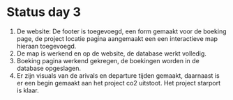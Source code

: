 # Status day 3 

1. De website: De footer is toegevoegd, een form gemaakt voor de boeking page, de project locatie pagina aangemaakt een een interactieve map hieraan toegevoegd. 
2. De map is werkend en op de website, de database werkt volledig.
3. Boeking pagina werkend gekregen, de boekingen worden in de database opgeslagen.
4. Er zijn visuals van de arivals en departure tijden gemaakt, daarnaast is er een begin gemaakt aan het project co2 uitstoot. Het project starport is klaar. 